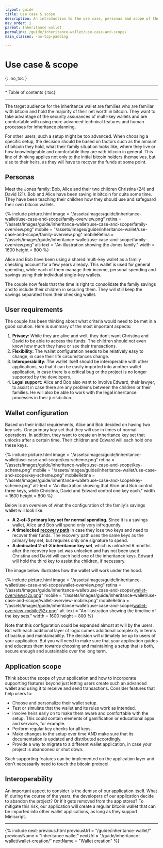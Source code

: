 ```yaml
---
layout: guide
title: Use case & scope
description: An introduction to the use case, personas and scope of the inheritance wallet.
nav_order: 1
parent: Inheritance wallet
permalink: /guide/inheritance-wallet/use-case-and-scope/
main_classes: -no-top-padding

---
```


<!--

Editor's notes

This page covers ....  

Illustration sources

https://www.figma.com/file/h5GP5v5dYfpXXfEUXf6nvC/Family-inheritance-wallet?type=design&node-id=5542%3A2119&mode=design&t=sBtcvrDzb8MPtWaK-1

-->

# Use case & scope 
{: .no_toc }

---

<div class="glossary-toc" markdown="1">
 * Table of contents
{:toc}
</div>

---

The target audience for the inheritance wallet are families who are familiar with bitcoin and hold the majority of their net worth in bitcoin. They want to take advantage of the security assurances of multi-key wallets and are comfortable with using more advanced technical features and human processes for inheritance planning.  

For other users, such a setup might be too advanced. When choosing a specific setup, the decision should be based on factors such as the amount of bitcoin they hold, what their family situation looks like, where they live or how knowledgeable and comfortable they are with bitcoin in general. This line of thinking applies not only to the initial bitcoin holders themselves, but also to their heirs, as they will have to recover the funds at some point.

## Personas
Meet the Jones family: Bob, Alice and their two children Christina (24) and David (21). Bob and Alice have been saving in bitcoin for quite some time. They have been teaching their children how they should use and safeguard their own bitcoin wallets. 

{% include picture.html
   image = "/assets/images/guide/inheritance-wallet/use-case-and-scope/family-overview.png"
   retina = "/assets/images/guide/inheritance-wallet/use-case-and-scope/family-overview.png"
   mobile = "/assets/images/guide/inheritance-wallet/use-case-and-scope/family-overview.png"
   mobileRetina = "/assets/images/guide/inheritance-wallet/use-case-and-scope/family-overview.png"
   alt-text = "An illustration showing the Jones family."
   width = 1600
   height = 800
%}

Alice and Bob have been using a shared multi-key wallet as a family checking account for a few years already. This wallet is used for general spending, while each of them manage their income, personal spending and savings using their individual single-key wallets. 

The couple now feels that the time is right to consolidate the family savings and to include their children in securing them. They will still keep the savings separated from their checking wallet.

## User requirements
The couple has been thinking about what criteria would need to be met in a good solution. Here is summary of the most important aspects:

1. **Privacy:** While they are alive and well, they don’t want Christina and David to be able to access the funds. The children should not even know how much they have or see their transactions.
2. **Flexibility:** The wallet configuration needs to be relatively easy to change, in case their life circumstances change.
3. **Interoperability:** The wallet itself should be interoperable with other applications, so that it can be easily imported into another wallet application, in case there is a critical bug or the project is no longer supported by the developers.
4. **Legal support:** Alice and Bob also want to involve Edward, their lawyer, to assist in case there are any problems between the children or their families. He will also be able to work with the legal inheritance processes in their jurisdiction.

## Wallet configuration
Based on their initial requirements, Alice and Bob decided on having two key sets. One primary key set that they will use in times of normal operations. In addition, they want to create an inheritance key set that unlocks after a certain time. Their children and Edward will each hold one these keys.  

{% include picture.html
   image = "/assets/images/guide/inheritance-wallet/use-case-and-scope/key-scheme.png"
   retina = "/assets/images/guide/inheritance-wallet/use-case-and-scope/key-scheme.png"
   mobile = "/assets/images/guide/inheritance-wallet/use-case-and-scope/key-scheme.png"
   mobileRetina = "/assets/images/guide/inheritance-wallet/use-case-and-scope/key-scheme.png"
   alt-text = "An illustration showing that Alice and Bob control three keys, while Christina, David and Edward control one key each."
   width = 1600
   height = 800
%}

Below is an overview of what the configuration of the family's savings wallet will look like:

- **A 2-of-3 primary key set for normal spending**. Since it is a savings wallet, Alice and Bob will spend only very infrequently.
- **A timelocked [recovery path](https://bitcoin.design/guide/savings-wallet/time-based-recovery/)** in case they lose two keys and need to recover their funds. The recovery path uses the same keys as the primary key set, but requires only one signature to spend.
- **A dedicated 2-of-3 inheritance key set**, which is unlocked 6 months after the recovery key set was unlocked and has not been used. Christina and David will each hold one of the inheritance keys. Edward will hold the third key to assist the children, if necessary.


The image below illustrates how the wallet will work under the hood.

{% include picture.html
   image = "/assets/images/guide/inheritance-wallet/use-case-and-scope/wallet-overview.png"
   retina = "/assets/images/guide/inheritance-wallet/use-case-and-scope/wallet-overview@2x.png"
   mobile = "/assets/images/guide/inheritance-wallet/use-case-and-scope/wallet-overview-mobile.png"
   mobileRetina = "/assets/images/guide/inheritance-wallet/use-case-and-scope/wallet-overview-mobile@2x.png"
   alt-text = "An illustration showing the timeline of the key sets."
   width = 1600
   height = 800
%}

Note that this configuration could be expanded almost at will by the users. But with each additional layer of logic comes additional complexity in terms of backup and maintainability. The decision will ultimately be up to users of your application. But you will need to make sure that your application guides and educates them towards choosing and maintaining a setup that is both, secure enough and sustainable over the long term. 

## Application scope
Think about the scope of your application and how to incorporate supporting features beyond just letting users create such an advanced wallet and using it to receive and send transactions. Consider features that help users to:

- Choose and personalize their wallet setup.
- Test or simulate that the wallet and its rules work as intended.
- Involve heirs early on to make them aware and comfortable with the setup. This could contain elements of gamification or educational apps and services, for example. 
- Perform regular key checks for all keys. 
- Make changes to the setup over time AND make sure that its documentation is updated and distributed accordingly.
- Provide a way to migrate to a different wallet application, in case your project is abandoned or shut down.

Such supporting features can be implemented on the application layer and don't necessarily need to touch the bitcoin protocol.

## Interoperability

An important aspect to consider is the demise of our application itself. What if, during the course of the years, the developers of our application decide to abandon the project? Or if it gets removed from the app stores? To mitigate this risk, our application will create a regular bitcoin wallet that can be imported into other wallet applications, as long as they support Miniscript. 


---

{% include next-previous.html
   previousUrl = "/guide/inheritance-wallet/"
   previousName = "Inheritance wallet"
   nextUrl = "/guide/inheritance-wallet/wallet-creation/"
   nextName = "Wallet creation"
%}
